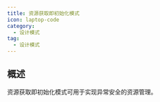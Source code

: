 ```yaml
---
title: 资源获取即初始化模式
icon: laptop-code
category:
  - 设计模式
tag:
  - 设计模式
---
```


## 概述

资源获取即初始化模式可用于实现异常安全的资源管理。
